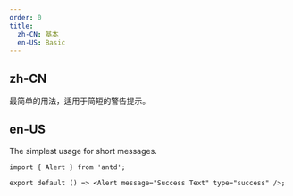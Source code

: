```yaml
---
order: 0
title:
  zh-CN: 基本
  en-US: Basic
---
```


## zh-CN

最简单的用法，适用于简短的警告提示。

## en-US

The simplest usage for short messages.

```tsx
import { Alert } from 'antd';

export default () => <Alert message="Success Text" type="success" />;
```

<style>
.code-box-demo .ofs-alert {
  margin-bottom: 16px;
}
</style>
